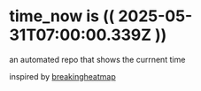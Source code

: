 # time_now is (( 2025-05-31T07:00:00.339Z ))

an automated repo that shows the currnent time

inspired by [breakingheatmap](https://github.com/breakingheatmap/breakingheatmap)